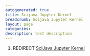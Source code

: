 ```yaml
---
autogenerated: true
title: Scijava Jupyter Kernel
breadcrumb: Scijava Jupyter Kernel
layout: page
categories: 
description: test description
---
```


1.  REDIRECT [SciJava Jupyter Kernel](SciJava_Jupyter_Kernel)
